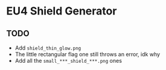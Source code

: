 # EU4 Shield Generator

## TODO

* Add `shield_thin_glow.png`
* The little rectangular flag one still throws an error, idk why
* Add all the `small_***_shield_***.png` ones
